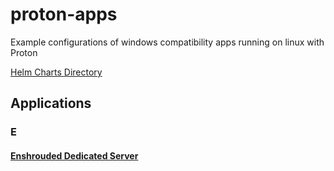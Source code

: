 # proton-apps
Example configurations of windows compatibility apps running on linux with Proton

[Helm Charts Directory](charts/)

## Applications

### E
#### [Enshrouded Dedicated Server](apps/enshrouded)
